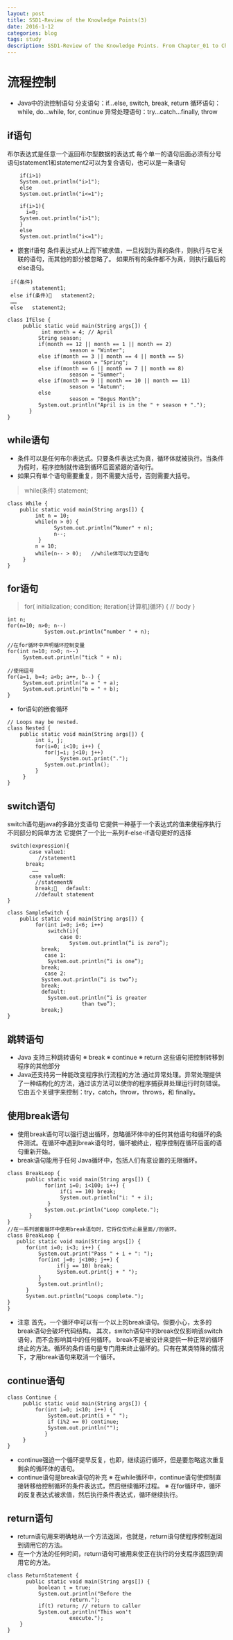 ```yaml
---
layout: post
title: SSD1-Review of the Knowledge Points(3)
date: 2016-1-12
categories: blog
tags: study
description: SSD1-Review of the Knowledge Points. From Chapter_01 to Chapter_09.
---
```


# 流程控制

- Java中的流控制语句
分支语句：if…else, switch, break, return
循环语句：while, do…while, for, continue
异常处理语句：try…catch…finally, throw


## if语句

布尔表达式是任意一个返回布尔型数据的表达式
每个单一的语句后面必须有分号
语句statement1和statement2可以为复合语句，也可以是一条语句
```$xslt
    if(i>1)
	System.out.println("i>1");
    else
	System.out.println("i<=1");

    if(i>1){
      i=0;
	System.out.println("i>1");
    }
    else
	System.out.println("i<=1");
```
- 嵌套if语句
条件表达式从上而下被求值，一旦找到为真的条件，则执行与它关联的语句，而其他的部分被忽略了。
如果所有的条件都不为真，则执行最后的else语句。
```$xslt
 if(条件)
 		statement1;
 else if(条件)	statement2;
 ……
 else 	statement2;
```
```$xslt
class IfElse {
     public static void main(String args[]) {
           int month = 4; // April
          String season;
          if(month == 12 || month == 1 || month == 2)
                    season = "Winter";
          else if(month == 3 || month == 4 || month == 5)
                     season = "Spring";
          else if(month == 6 || month == 7 || month == 8)
                    season = "Summer";
          else if(month == 9 || month == 10 || month == 11)
                    season = "Autumn";
          else
                    season = "Bogus Month";
          System.out.println("April is in the " + season + ".");
       }
}
```
## while语句
- 条件可以是任何布尔表达式。只要条件表达式为真，循环体就被执行。当条件为假时，程序控制就传递到循环后面紧跟的语句行。
- 如果只有单个语句需要重复，则不需要大括号，否则需要大括号。

 >while(条件)
 		statement;

```$xslt
class While {
    public static void main(String args[]) {
         int n = 10; 
         while(n > 0) {
               System.out.println(“Numer" + n);
               n--;
          }
         n = 10;
         while(n-- > 0);   //while体可以为空语句
     }
}
```
## for语句
> for( initialization; condition; iteration[计算机]循环) {
     // body
 }
```$xslt
int n;
for(n=10; n>0; n--)
            System.out.println(“number " + n);

//在for循环中声明循环控制变量
for(int n=10; n>0; n--)
     System.out.println("tick " + n);

//使用逗号
for(a=1, b=4; a<b; a++, b--) {
     System.out.println("a = " + a);
     System.out.println("b = " + b);
}
```
- for语句的嵌套循环

```$xslt
// Loops may be nested.
class Nested {
    public static void main(String args[]) {
         int i, j;
         for(i=0; i<10; i++) {
            for(j=i; j<10; j++)
                 System.out.print(".");
            System.out.println();
         }
     }
}
```

## switch语句
switch语句是java的多路分支语句
它提供一种基于一个表达式的值来使程序执行不同部分的简单方法
它提供了一个比一系列if-else-if语句更好的选择

```$xslt
 switch(expression){
	   case value1:
		  //statement1
   	  break;
		……
	   case valueN:
		 //statementN
	     break;   default:
		 //default statement
}

class SampleSwitch {
    public static void main(String args[]) {
         for(int i=0; i<6; i++)
             switch(i){
                 case 0:
                    System.out.println(“i is zero”);
		   break;
	        case 1:
		     System.out.println(“i is one”);
		   break;
	        case 2:
		   System.out.println(“i is two”);
		   break;
  	       default:
		     System.out.println(“i is greater 
                        than two”);
		   break;}
}
```

## 跳转语句
- Java 支持三种跳转语句
※ break
※ continue
※ return
这些语句把控制转移到程序的其他部分
- Java还支持另一种能改变程序执行流程的方法:通过异常处理。异常处理提供了一种结构化的方法，通过该方法可以使你的程序捕获并处理运行时刻错误。它由五个关键字来控制：try，catch，throw，throws，和 finally。

## 使用break语句
- 使用break语句可以强行退出循环，忽略循环体中的任何其他语句和循环的条件测试。在循环中遇到break语句时，循环被终止，程序控制在循环后面的语句重新开始。
- break语句能用于任何 Java循环中，包括人们有意设置的无限循环。
```$xslt
class BreakLoop {
      public static void main(String args[]) {
            for(int i=0; i<100; i++) {
                 if(i == 10) break; 			         
                 System.out.println("i: " + i);
             }
            System.out.println("Loop complete.");
       }
}
//在一系列嵌套循环中使用break语句时，它将仅仅终止最里面//的循环。
class BreakLoop {
   public static void main(String args[]) {
      for(int i=0; i<3; i++) {
          System.out.print("Pass " + i + ": ");
          for(int j=0; j<100; j++) {
                if(j == 10) break; 
                System.out.print(j + " ");
          }
          System.out.println();
      }
      System.out.println("Loops complete.");
}
}
```
- 注意
首先，一个循环中可以有一个以上的break语句。但要小心，太多的break语句会破坏代码结构。
其次，switch语句中的break仅仅影响该switch语句，而不会影响其中的任何循环。
break不是被设计来提供一种正常的循环终止的方法。循环的条件语句是专门用来终止循环的。只有在某类特殊的情况下，才用break语句来取消一个循环。

## continue语句
```$xslt
class Continue {
     public static void main(String args[]) {
         for(int i=0; i<10; i++) {
             System.out.print(i + " ");
             if (i%2 == 0) continue;
             System.out.println("");
		    }
     }
}
```
- continue强迫一个循环提早反复，也即，继续运行循环，但是要忽略这次重复剩余的循环体的语句。
- continue语句是break语句的补充
※ 在while循环中，continue语句使控制直接转移给控制循环的条件表达式，然后继续循环过程。
※ 在for循环中，循环的反复表达式被求值，然后执行条件表达式，循环继续执行。

## return语句
- return语句用来明确地从一个方法返回，也就是，return语句使程序控制返回到调用它的方法。
- 在一个方法的任何时间，return语句可被用来使正在执行的分支程序返回到调用它的方法。
```$xslt
class ReturnStatement {
      public static void main(String args[]) {
          boolean t = true;
          System.out.println("Before the  
                    return.");
          if(t) return; // return to caller
          System.out.println("This won't       
                    execute.");
    }
}
```



















